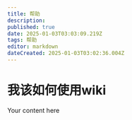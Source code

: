 ```yaml
---
title: 帮助
description: 
published: true
date: 2025-01-03T03:03:09.219Z
tags: 帮助
editor: markdown
dateCreated: 2025-01-03T03:02:36.004Z
---
```


# 我该如何使用wiki
Your content here